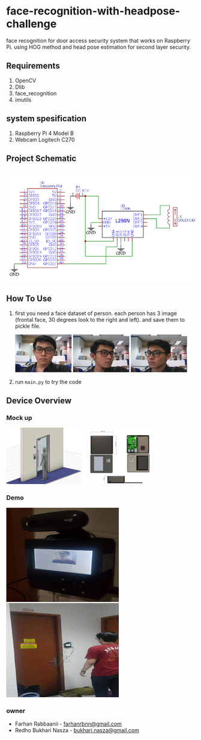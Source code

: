 # face-recognition-with-headpose-challenge
face recognition for door access security system that works on Raspberry Pi. using HOG method and head pose estimation for second layer security. 

## Requirements
1. OpenCV
2. Dlib
3. face_recognition
4. imutils

## system spesification
1. Raspberry Pi 4 Model B 
2. Webcam Logitech C270 

## Project Schematic
<img src="example-image/skematik.png">

## How To Use
1. first you need a face dataset of person. each person has 3 image (frontal face, 30 degrees look to the right and left). and save them to pickle file.
   <!-- ![alt text](example-image/1.jpg)  -->


   <img src="example-image/1.jpg" width="150" height="100">
   <img src="example-image/2.jpg" width="150" height="100">
   <img src="example-image/3.jpg" width="150" height="100">

2. run `main.py` to try the code

## Device Overview
### Mock up

   <img src="example-image/mockup-1.png" width="200" height="150">
   <img src="example-image/mockup-2.jpg" width="200" height="150">

### Demo

   <img src="example-image/demo.png" width="300" height="250">
   <img src="example-image/demo-2.gif"> 

### owner
- Farhan Rabbaanii - farhanrbnn@gmail.com
- Redho Bukhari Nasza - bukhari.nasza@gmail.com

